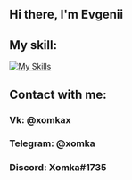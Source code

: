 ## Hi there, I'm Evgenii
## My skill:
[![My Skills](https://skillicons.dev/icons?i=js,html,css,java,vue)](https://skillicons.dev)
## Contact with me:
### Vk: @xomkax
### Telegram: @xomka
### Discord: Xomka#1735


